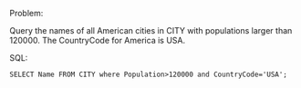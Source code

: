 Problem:

Query the names of all American cities in CITY with populations larger than 120000. The CountryCode for America is USA.

SQL:

``SELECT Name FROM CITY where Population>120000 and CountryCode='USA';``
